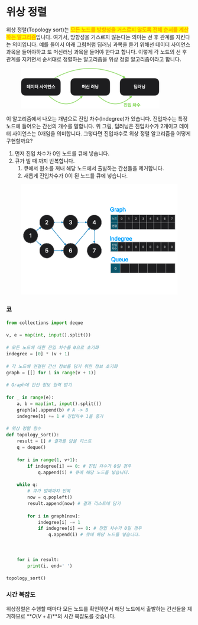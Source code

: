 # 위상 정렬

위상 정렬(Topology sort)는 <mark style="color:orange;">**모든 노드를 방향성을 거스르지 않도록 전체 순서를 계산하는 알고리즘**</mark>입니다. 여기서, 방향성을 거스르지 않는다는 의미는 선 후 관계를 지킨다는 의미입니다. 예를 들어서 아래 그림처럼 딥러닝 과목을 듣기 위해선 데이터 사이언스 과목을 들어야하고 또 머신러닝 과목을 들어야 한다고 합니다. 이렇게 각 노드의 선 후 관계를 지키면서 순서대로 정렬하는 알고리즘을 위상 정렬 알고리즘이라고 합니다.

<figure><img src="../../.gitbook/assets/image (7) (1).png" alt="" width="375"><figcaption></figcaption></figure>

이 알고리즘에서 나오는 개념으로 진입 차수(Indegree)가 있습니다. 진입차수는 특정 노드에 들어오는 간선의 개수를 말합니다. 위 그림, 딥러닝은 진입차수가 2개이고 데이터 사이언스는 0개임을 의미합니다. 그렇다면 진입차수로 위상 정렬 알고리즘을 어떻게 구현할까요?

1. 먼저 진입 차수가 0인 노드를 큐에 넣습니다.
2. 큐가 빌 때 까지 반복합니다.
   1. 큐에서 원소를 꺼내 해당 노드에서 출발하는 간선들을 제거합니다.
   2. 새롭게 진입차수가 0이 된 노드를 큐에 넣습니다.

<figure><img src="../../.gitbook/assets/Untitled 2.gif" alt=""><figcaption></figcaption></figure>

### 코

```python
from collections import deque

v, e = map(int, input().split())

# 모든 노드에 대한 진입 차수를 0으로 초기화
indegree = [0] * (v + 1)

# 각 노드에 연결된 간선 정보를 담기 위한 정보 초기화
graph = [[] for i in range(v + 1)]

# Graph에 간선 정보 입력 받기

for _ in range(e):
    a, b = map(int, input().split())
    graph[a].append(b) # A -> B
    indegree[b] += 1 # 진입차수 1을 증가

# 위상 정렬 함수
def topology_sort():
    result = [] # 결과를 담을 리스트
    q = deque()

    for i in range(1, v+1):
        if indegree[i] == 0: # 진입 차수가 0일 경우
            q.append(i) # 큐에 해당 노드를 넣습니다.
        
    while q:
        # 큐가 빌때까지 반복
        now = q.popleft()
        result.append(now) # 결과 리스트에 담기

        for i in graph[now]:
            indegree[i] -= 1
            if indegree[i] == 0: # 진입 차수가 0일 경우
                q.append(i) # 큐에 해당 노드를 넣습니다.



    for i in result:
        print(i, end=' ')

topology_sort()
```

### 시간 복잡도

위상정렬은 수행할 때마다 모든 노드를 확인하면서 해당 노드에서 출발하는 간선들을 제거하므로 **$O(V+E)$**의 시간 복잡도를 갖습니다.
